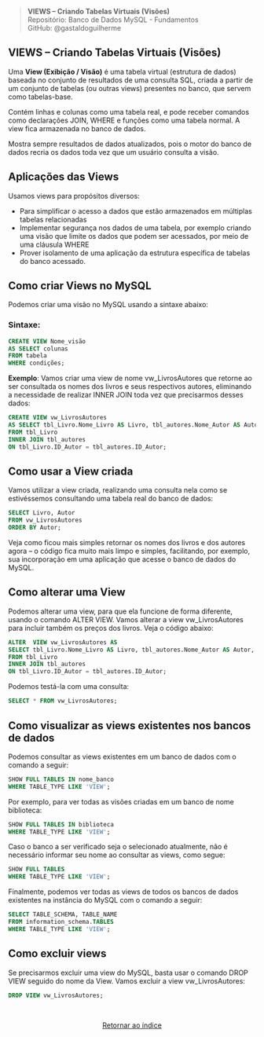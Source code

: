 > **VIEWS – Criando Tabelas Virtuais (Visões)**     
> Repositório: Banco de Dados MySQL - Fundamentos  
> GitHub: @gastaldoguilherme
&nbsp;


## VIEWS – Criando Tabelas Virtuais (Visões)

Uma **View (Exibição / Visão)** é uma tabela virtual (estrutura de dados) baseada no conjunto de resultados de uma consulta SQL, criada a partir de um conjunto de tabelas (ou outras views) presentes no banco, que servem como tabelas-base.

Contém linhas e colunas como uma tabela real, e pode receber comandos como declarações JOIN, WHERE e funções como uma tabela normal. A view fica armazenada no banco de dados.

Mostra sempre resultados de dados atualizados, pois o motor do banco de dados recria os dados toda vez que um usuário consulta a visão.

## Aplicações das Views

Usamos views para propósitos diversos:

- Para simplificar o acesso a dados que estão armazenados em múltiplas tabelas relacionadas
- Implementar segurança nos dados de uma tabela, por exemplo criando uma visão que limite os dados que podem ser acessados, por meio de uma cláusula WHERE
- Prover isolamento de uma aplicação da estrutura específica de tabelas do banco acessado.

## Como criar Views no MySQL

Podemos criar uma visão no MySQL usando a sintaxe abaixo:

### Sintaxe:

```sql
CREATE VIEW Nome_visão
AS SELECT colunas
FROM tabela
WHERE condições;
```

**Exemplo**: Vamos criar uma view de nome vw_LivrosAutores que retorne ao ser consultada os nomes dos livros e seus respectivos autores, eliminando a necessidade de realizar INNER JOIN toda vez que precisarmos desses dados:

```sql
CREATE VIEW vw_LivrosAutores
AS SELECT tbl_Livro.Nome_Livro AS Livro, tbl_autores.Nome_Autor AS Autor
FROM tbl_Livro
INNER JOIN tbl_autores
ON tbl_Livro.ID_Autor = tbl_autores.ID_Autor;
```

## Como usar a View criada

Vamos utilizar a view criada, realizando uma consulta nela como se estivéssemos consultando uma tabela real do banco de dados:

```sql
SELECT Livro, Autor
FROM vw_LivrosAutores
ORDER BY Autor;
```

Veja como ficou mais simples retornar os nomes dos livros e dos autores agora – o código fica muito mais limpo e simples, facilitando, por exemplo, sua incorporação em uma aplicação que acesse o banco de dados do MySQL.

## Como alterar uma View

Podemos alterar uma view, para que ela funcione de forma diferente, usando o comando ALTER VIEW. Vamos alterar a view vw_LivrosAutores para incluir também os preços dos livros. Veja o código abaixo:

```sql
ALTER  VIEW vw_LivrosAutores AS
SELECT tbl_Livro.Nome_Livro AS Livro, tbl_autores.Nome_Autor AS Autor, Preco_Livro AS Valor
FROM tbl_Livro
INNER JOIN tbl_autores
ON tbl_Livro.ID_Autor = tbl_autores.ID_Autor;
```

Podemos testá-la com uma consulta:

```sql
SELECT * FROM vw_LivrosAutores;
```

## Como visualizar as views existentes nos bancos de dados

Podemos consultar as views existentes em um banco de dados com o comando a seguir:

```sql
SHOW FULL TABLES IN nome_banco
WHERE TABLE_TYPE LIKE 'VIEW';
```

Por exemplo, para ver todas as visões criadas em um banco de nome biblioteca:

```sql
SHOW FULL TABLES IN biblioteca
WHERE TABLE_TYPE LIKE 'VIEW';
```

Caso o banco a ser verificado seja o selecionado atualmente, não é necessário informar seu nome ao consultar as views, como segue:

```sql
SHOW FULL TABLES
WHERE TABLE_TYPE LIKE 'VIEW';
```

Finalmente, podemos ver todas as views de todos os bancos de dados existentes na instância do MySQL com o comando a seguir:

```sql
SELECT TABLE_SCHEMA, TABLE_NAME
FROM information_schema.TABLES
WHERE TABLE_TYPE LIKE 'VIEW';
```

## Como excluir views

Se precisarmos excluir uma view do MySQL, basta usar o comando DROP VIEW seguido do nome da View. Vamos excluir a view vw_LivrosAutores:

```sql
DROP VIEW vw_LivrosAutores;
```



&nbsp;    

<div align="center">
   
[Retornar ao índice](/README.md)

</div>